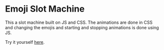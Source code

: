 # Emoji Slot Machine

This a slot machine built on JS and CSS. The animations are done in CSS and changing the emojis and starting and stopping animations is done using JS.

Try it yourself [here](https://rage73.github.io/Emoji-Slot-Machine-using-JS-and-CSS/).